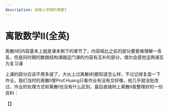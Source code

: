 ```yaml
---
description: 承接上学期的离散I
---
```


# 离散数学II(全英)

离散II的内容基本上就是课本剩下的章节了，内容相比之前的部分要更难理解一丢丢，但是同时期的数据结构课跟这门课的内容有互补的部分，偶尔会感觉这两课互为复习课

上课的部分应该不用多提了，大伙上过离散I的都知道怎么样，不过记得复盘一下作业，我们当时的离散II里Prof.Huang只看作业有没有交好像，他几乎就没批改过，作业的处理方式和离散I也没有什么区别，最后直接附上离散II我整理好的一份资料：

【】
